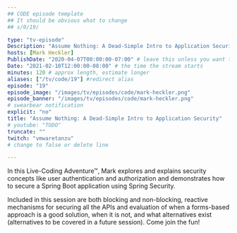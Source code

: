 ```yaml
---
## CODE episode template
## It should be obvious what to change
## s/0/19/

type: "tv-episode"
Description: "Assume Nothing: A Dead-Simple Intro to Application Security"
hosts: [Mark Heckler]
PublishDate: "2020-04-07T00:00:00-07:00" # leave this unless you want to schedule far ahead
Date: "2021-02-10T12:00:00-08:00" # the time the stream starts
minutes: 120 # approx length, estimate longer
aliases: ["/tv/code/19"] #redirect alias
episode: "19"
episode_image: "/images/tv/episodes/code/mark-heckler.png"
episode_banner: "/images/tv/episodes/code/mark-heckler.png"
# swearbear notification
explicit: "no"
title: "Assume Nothing: A Dead-Simple Intro to Application Security"
# youtube: "TODO"
truncate: ""
twitch: "vmwaretanzu"
# change to false or delete line

---
```


In this Live-Coding Adventure™, Mark explores and explains security concepts like user authentication and authorization and demonstrates how to secure a Spring Boot application using Spring Security.

Included in this session are both blocking and non-blocking, reactive mechanisms for securing all the APIs and evaluation of when a forms-based approach is a good solution, when it is not, and what alternatives exist (alternatives to be covered in a future session). Come join the fun!
